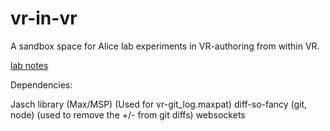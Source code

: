 # vr-in-vr

A sandbox space for Alice lab experiments in VR-authoring from within VR.

[lab notes](https://docs.google.com/document/d/1MZU5C18DSiPRLbh5wNY8UtTYtC_p5_IMgo0V5IIk6MM)

Dependencies:

Jasch library (Max/MSP) (Used for vr-git_log.maxpat)
diff-so-fancy (git, node) (used to remove the +/- from git diffs)
websockets
